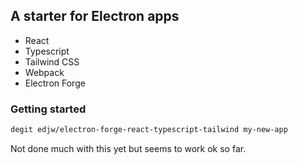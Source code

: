 ## A starter for Electron apps

- React
- Typescript
- Tailwind CSS
- Webpack
- Electron Forge

### Getting started

```bash
degit edjw/electron-forge-react-typescript-tailwind my-new-app
```

Not done much with this yet but seems to work ok so far.
